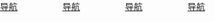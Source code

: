 <!doctype html>
<html>
  <head>
     <meta charset="utf-8">
	 <tytle></tytle>
  </head>
    <style>
	body{
	padding:0;
	margin:0;
	}
	li{
	  list-style:none;
	  }
	a{
	 float:left;
	 width:100px;
	 height:50px;
	 background;
	}
    </style>
	<body>
	  <li><a href="#">导航</a></li>
	  <li><a href="#">导航</a></li>
	  <li><a href="#">导航</a></li>
	  <li><a href="#">导航</a></li>
	</body>
</html>
